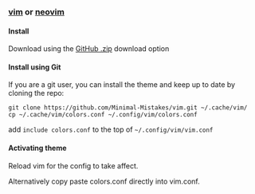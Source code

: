 ### [vim](https://www.vim.org/) or [neovim](https://neovim.io/)

#### Install

Download using the [GitHub .zip](https://github.com/Minimal-Mistakes/vim/archive/main.zip) download option

#### Install using Git

If you are a git user, you can install the theme and keep up to date by cloning the repo:

```
git clone https://github.com/Minimal-Mistakes/vim.git ~/.cache/vim/
cp ~/.cache/vim/colors.conf ~/.config/vim/colors.conf
```

add `include colors.conf` to the top of `~/.config/vim/vim.conf`

#### Activating theme

Reload vim for the config to take affect.

Alternatively copy paste colors.conf directly into vim.conf.
